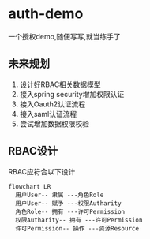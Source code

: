 # auth-demo

一个授权demo,随便写写,就当练手了

## 未来规划

1. 设计好RBAC相关数据模型
2. 接入spring security增加权限认证
3. 接入Oauth2认证流程
4. 接入saml认证流程
5. 尝试增加数据权限校验

## RBAC设计

RBAC应符合以下设计

```mermaid
flowchart LR
  用户User-- 隶属 ---角色Role
  用户User-- 赋予 ---权限Autharity
  角色Role-- 拥有 ---许可Permission
  权限Autharity-- 拥有 ---许可Permission
  许可Permission-- 操作 ---资源Resource
```
